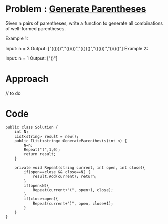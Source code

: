 # Problem : [Generate Parentheses](https://leetcode.com/problems/generate-parentheses/description/)

Given n pairs of parentheses, write a function to generate all combinations of well-formed parentheses.

 

Example 1:

Input: n = 3
Output: ["((()))","(()())","(())()","()(())","()()()"]
Example 2:

Input: n = 1
Output: ["()"]
<!-- Describe your first thoughts on how to solve this problem. -->

# Approach
<!-- Describe your approach to solving the problem. -->
// to do 

# Code
```
public class Solution {
    int N;
    List<string> result = new();
    public IList<string> GenerateParenthesis(int n) {
        N=n;
        Repeat("(",1,0);
        return result;
    }

    private void Repeat(string current, int open, int close){
        if(open==close && close==N) {
            result.Add(current); return;
        }
        if(open<N){
            Repeat(current+"(", open+1, close);
        }
        if(close<open){
            Repeat(current+")", open, close+1);
        }
    }
}
```